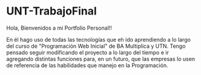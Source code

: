 # UNT-TrabajoFinal

Hola, Bienvenidos a mi Portfolio Personal!!

En él hago uso de todas las tecnologías que eh ido aprendiendo a lo largo del curso de "Programación Web Inicial" de BA Multiplica y UTN.
Tengo pensado seguir modificando el proyecto a lo largo del tiempo e ir agregando distintas funciones para, en un futuro, que las empresas lo usen de referencia de las habilidades que manejo en la Programación.
